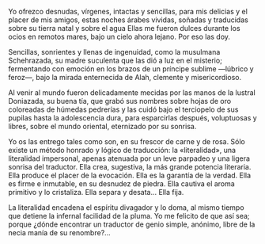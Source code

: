 Yo ofrezco
desnudas, vírgenes, intactas y sencillas,
para mis delicias y el placer de mis amigos,
estas noches árabes vividas, soñadas y traducidas sobre su tierra natal y sobre el agua
Ellas me fueron dulces durante los ocios en remotos mares, bajo un cielo ahora lejano.
Por eso las doy.

Sencillas, sonrientes y llenas de ingenuidad, como la musulmana Schehrazada, su madre suculenta que las dió a luz en el misterio; fermentando con emoción en los brazos de un príncipe sublime —lúbrico y feroz—, bajo la mirada enternecida de Alah, clemente y misericordioso.

Al venir al mundo fueron delicadamente mecidas por las manos de la lustral Doniazada, su buena tía, que grabó sus nombres sobre hojas de oro coloreadas de húmedas pedrerías y las cuidó bajo el terciopelo de sus pupilas hasta la adolescencia dura, para esparcirlas después, voluptuosas y libres, sobre el mundo oriental, eternizado por su sonrisa.

Yo os las entrego tales como son, en su frescor de carne y de rosa. Sólo existe un método honrado y lógico de traducción: la «literalidad», una literalidad impersonal, apenas atenuada por un leve parpadeo y una ligera sonrisa del traductor. Ella crea, sugestiva, la más grande potencia literaria. Ella produce el placer de la evocación. Ella es la garantía de la verdad. Ella es firme e inmutable, en su desnudez de piedra. Ella cautiva el aroma primitivo y lo cristaliza. Ella separa y desata... Ella fija.

La literalidad encadena el espíritu divagador y lo doma, al mismo tiempo que detiene la infernal facilidad de la pluma. Yo me felicito de que así sea; porque ¿dónde encontrar un traductor de genio simple, anónimo, libre de la necia manía de su renombre?...

